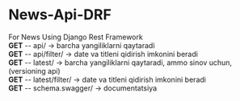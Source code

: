 # News-Api-DRF
For News Using Django Rest Framework            
**GET** -- api/ -> barcha yangiliklarni qaytaradi                 
**GET** -- api/filter/ -> date va titleni qidirish imkonini beradi  
**GET** -- latest/ -> barcha yangiliklarni qaytaradi, ammo sinov uchun, (versioning api)                
**GET** -- latest/filter/ -> date va titleni qidirish imkonini beradi               
**GET** -- schema.swagger/ -> documentatsiya               
